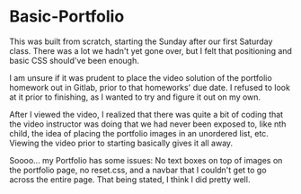# Basic-Portfolio
This was built from scratch, starting the Sunday after our first Saturday class. There was a lot we hadn't yet gone over, but I felt that positioning and basic CSS should've been enough. 

I am unsure if it was prudent to place the video solution of the portfolio homework out in Gitlab, prior to that homeworks' due date. I refused to look at it prior to finishing, as I wanted to try and figure it out on my own.

After I viewed the video, I realized that there was quite a bit of coding that the video instructor was doing that we had never been exposed to, like nth child, the idea of placing the portfolio images in an unordered list, etc. Viewing the video prior to starting basically gives it all away.

Soooo... my Portfolio has some issues: No text boxes on top of images on the portfolio page, no reset.css, and a navbar that I couldn't get to go across the entire page. That being stated, I think I did pretty well.
